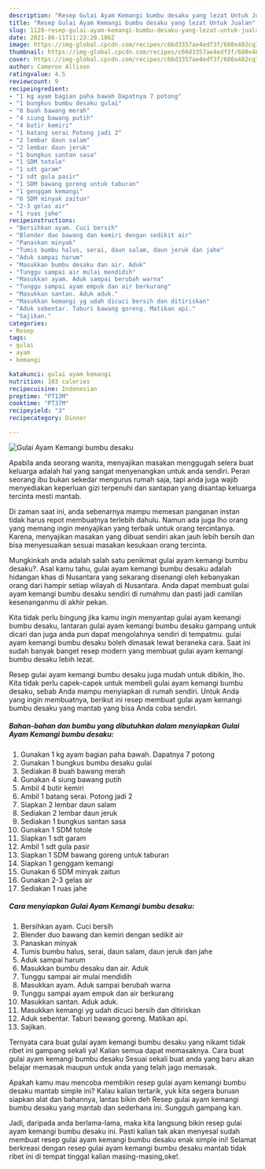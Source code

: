 ```yaml
---
description: "Resep Gulai Ayam Kemangi bumbu desaku yang lezat Untuk Jualan"
title: "Resep Gulai Ayam Kemangi bumbu desaku yang lezat Untuk Jualan"
slug: 1128-resep-gulai-ayam-kemangi-bumbu-desaku-yang-lezat-untuk-jualan
date: 2021-06-11T11:23:20.106Z
image: https://img-global.cpcdn.com/recipes/c66d3357ae4edf3f/680x482cq70/gulai-ayam-kemangi-bumbu-desaku-foto-resep-utama.jpg
thumbnail: https://img-global.cpcdn.com/recipes/c66d3357ae4edf3f/680x482cq70/gulai-ayam-kemangi-bumbu-desaku-foto-resep-utama.jpg
cover: https://img-global.cpcdn.com/recipes/c66d3357ae4edf3f/680x482cq70/gulai-ayam-kemangi-bumbu-desaku-foto-resep-utama.jpg
author: Cameron Allison
ratingvalue: 4.5
reviewcount: 9
recipeingredient:
- "1 kg ayam bagian paha bawah Dapatnya 7 potong"
- "1 bungkus bumbu desaku gulai"
- "8 buah bawang merah"
- "4 siung bawang putih"
- "4 butir kemiri"
- "1 batang serai Potong jadi 2"
- "2 lembar daun salam"
- "2 lembar daun jeruk"
- "1 bungkus santan sasa"
- "1 SDM totole"
- "1 sdt garam"
- "1 sdt gula pasir"
- "1 SDM bawang goreng untuk taburan"
- "1 genggam kemangi"
- "6 SDM minyak zaitun"
- "2-3 gelas air"
- "1 ruas jahe"
recipeinstructions:
- "Bersihkan ayam. Cuci bersih"
- "Blender duo bawang dan kemiri dengan sedikit air"
- "Panaskan minyak"
- "Tumis bumbu halus, serai, daun salam, daun jeruk dan jahe"
- "Aduk sampai harum"
- "Masukkan bumbu desaku dan air. Aduk"
- "Tunggu sampai air mulai mendidih"
- "Masukkan ayam. Aduk sampai berubah warna"
- "Tunggu sampai ayam empuk dan air berkurang"
- "Masukkan santan. Aduk aduk."
- "Masukkan kemangi yg udah dicuci bersih dan ditiriskan"
- "Aduk sebentar. Taburi bawang goreng. Matikan api."
- "Sajikan."
categories:
- Resep
tags:
- gulai
- ayam
- kemangi

katakunci: gulai ayam kemangi 
nutrition: 103 calories
recipecuisine: Indonesian
preptime: "PT13M"
cooktime: "PT37M"
recipeyield: "3"
recipecategory: Dinner

---
```



![Gulai Ayam Kemangi bumbu desaku](https://img-global.cpcdn.com/recipes/c66d3357ae4edf3f/680x482cq70/gulai-ayam-kemangi-bumbu-desaku-foto-resep-utama.jpg)

Apabila anda seorang wanita, menyajikan masakan menggugah selera buat keluarga adalah hal yang sangat menyenangkan untuk anda sendiri. Peran seorang ibu bukan sekedar mengurus rumah saja, tapi anda juga wajib menyediakan keperluan gizi terpenuhi dan santapan yang disantap keluarga tercinta mesti mantab.

Di zaman  saat ini, anda sebenarnya mampu memesan panganan instan tidak harus repot membuatnya terlebih dahulu. Namun ada juga lho orang yang memang ingin menyajikan yang terbaik untuk orang tercintanya. Karena, menyajikan masakan yang dibuat sendiri akan jauh lebih bersih dan bisa menyesuaikan sesuai masakan kesukaan orang tercinta. 



Mungkinkah anda adalah salah satu penikmat gulai ayam kemangi bumbu desaku?. Asal kamu tahu, gulai ayam kemangi bumbu desaku adalah hidangan khas di Nusantara yang sekarang disenangi oleh kebanyakan orang dari hampir setiap wilayah di Nusantara. Anda dapat membuat gulai ayam kemangi bumbu desaku sendiri di rumahmu dan pasti jadi camilan kesenanganmu di akhir pekan.

Kita tidak perlu bingung jika kamu ingin menyantap gulai ayam kemangi bumbu desaku, lantaran gulai ayam kemangi bumbu desaku gampang untuk dicari dan juga anda pun dapat mengolahnya sendiri di tempatmu. gulai ayam kemangi bumbu desaku boleh dimasak lewat beraneka cara. Saat ini sudah banyak banget resep modern yang membuat gulai ayam kemangi bumbu desaku lebih lezat.

Resep gulai ayam kemangi bumbu desaku juga mudah untuk dibikin, lho. Kita tidak perlu capek-capek untuk membeli gulai ayam kemangi bumbu desaku, sebab Anda mampu menyiapkan di rumah sendiri. Untuk Anda yang ingin membuatnya, berikut ini resep membuat gulai ayam kemangi bumbu desaku yang mantab yang bisa Anda coba sendiri.

<!--inarticleads1-->

##### Bahan-bahan dan bumbu yang dibutuhkan dalam menyiapkan Gulai Ayam Kemangi bumbu desaku:

1. Gunakan 1 kg ayam bagian paha bawah. Dapatnya 7 potong
1. Gunakan 1 bungkus bumbu desaku gulai
1. Sediakan 8 buah bawang merah
1. Gunakan 4 siung bawang putih
1. Ambil 4 butir kemiri
1. Ambil 1 batang serai. Potong jadi 2
1. Siapkan 2 lembar daun salam
1. Sediakan 2 lembar daun jeruk
1. Sediakan 1 bungkus santan sasa
1. Gunakan 1 SDM totole
1. Siapkan 1 sdt garam
1. Ambil 1 sdt gula pasir
1. Siapkan 1 SDM bawang goreng untuk taburan
1. Siapkan 1 genggam kemangi
1. Gunakan 6 SDM minyak zaitun
1. Gunakan 2-3 gelas air
1. Sediakan 1 ruas jahe




<!--inarticleads2-->

##### Cara menyiapkan Gulai Ayam Kemangi bumbu desaku:

1. Bersihkan ayam. Cuci bersih
1. Blender duo bawang dan kemiri dengan sedikit air
1. Panaskan minyak
1. Tumis bumbu halus, serai, daun salam, daun jeruk dan jahe
1. Aduk sampai harum
1. Masukkan bumbu desaku dan air. Aduk
1. Tunggu sampai air mulai mendidih
1. Masukkan ayam. Aduk sampai berubah warna
1. Tunggu sampai ayam empuk dan air berkurang
1. Masukkan santan. Aduk aduk.
1. Masukkan kemangi yg udah dicuci bersih dan ditiriskan
1. Aduk sebentar. Taburi bawang goreng. Matikan api.
1. Sajikan.




Ternyata cara buat gulai ayam kemangi bumbu desaku yang nikamt tidak ribet ini gampang sekali ya! Kalian semua dapat memasaknya. Cara buat gulai ayam kemangi bumbu desaku Sesuai sekali buat anda yang baru akan belajar memasak maupun untuk anda yang telah jago memasak.

Apakah kamu mau mencoba membikin resep gulai ayam kemangi bumbu desaku mantab simple ini? Kalau kalian tertarik, yuk kita segera buruan siapkan alat dan bahannya, lantas bikin deh Resep gulai ayam kemangi bumbu desaku yang mantab dan sederhana ini. Sungguh gampang kan. 

Jadi, daripada anda berlama-lama, maka kita langsung bikin resep gulai ayam kemangi bumbu desaku ini. Pasti kalian tak akan menyesal sudah membuat resep gulai ayam kemangi bumbu desaku enak simple ini! Selamat berkreasi dengan resep gulai ayam kemangi bumbu desaku mantab tidak ribet ini di tempat tinggal kalian masing-masing,oke!.

